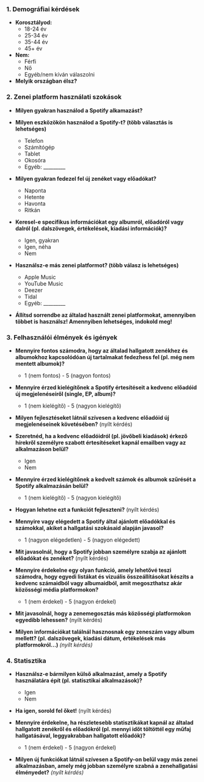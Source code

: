 ### **1. Demográfiai kérdések**
- **Korosztályod:**
  - 18-24 év
  - 25-34 év
  - 35-44 év
  - 45+ év
- **Nem:**
  - Férfi
  - Nő
  - Egyéb/nem kíván válaszolni
- **Melyik országban élsz?**

### **2. Zenei platform használati szokások**
- **Milyen gyakran használod a Spotify alkamazást?**

- **Milyen eszközökön használod a Spotify-t? (több választás is lehetséges)**
    - Telefon
    - Számítógép
    - Tablet
    - Okosóra
    - Egyéb: _________

- **Milyen gyakran fedezel fel új zenéket vagy előadókat?**
  - Naponta
  - Hetente
  - Havonta
  - Ritkán

- **Keresel-e specifikus információkat egy albumról, előadóról vagy dalról (pl. dalszövegek, értékelések, kiadási információk)?**
  - Igen, gyakran
  - Igen, néha
  - Nem

- **Használsz-e más zenei platformot? (több válasz is lehetséges)**
  - Apple Music
  - YouTube Music
  - Deezer
  - Tidal
  - Egyéb: _________

- **Állítsd sorrendbe az általad használt zenei platformokat, amennyiben többet is használsz! Amennyiben lehetséges, indokold meg!**

### **3. Felhasználói élmények és igények**
- **Mennyire fontos számodra, hogy az általad hallgatott zenékhez és albumokhoz kapcsolódóan új tartalmakat fedezhess fel (pl. még nem mentett albumok)?**
  - 1 (nem fontos) - 5 (nagyon fontos)

- **Mennyire érzed kielégítőnek a Spotify értesítéseit a kedvenc előadóid új megjelenéseiről (single, EP, album)?**
  - 1 (nem kielégítő) - 5 (nagyon kielégítő)

- **Milyen fejlesztéseket látnál szívesen a kedvenc előadóid új megjelenéseinek követésében?**
(nyílt kérdés)

- **Szeretnéd, ha a kedvenc előadóidról (pl. jövőbeli kiadások) érkező hírekről személyre szabott értesítéseket kapnál emailben vagy az alkalmazáson belül?**
  - Igen
  - Nem

- **Mennyire érzed kielégítőnek a kedvelt számok és albumok szűrését a Spotify alkalmazásán belül?**
  - 1 (nem kielégítő) - 5 (nagyon kielégítő)

- **Hogyan lehetne ezt a funkciót fejleszteni?**
(nyílt kérdés)

- **Mennyire vagy elégedett a Spotify által ajánlott előadókkal és számokkal, akiket a hallgatási szokásaid alapján javasol?**
  - 1 (nagyon elégedetlen) - 5 (nagyon elégedett)

- **Mit javasolnál, hogy a Spotify jobban személyre szabja az ajánlott előadókat és zenéket?**
(nyílt kérdés)

- **Mennyire érdekelne egy olyan funkció, amely lehetővé teszi számodra, hogy egyedi listákat és vizuális összeállításokat készíts a kedvenc számaidból vagy albumaidból, amit megoszthatsz akár közösségi média platformokon?**
  - 1 (nem érdekel) - 5 (nagyon érdekel)

- **Mit javasolnál, hogy a zenemegosztás más közösségi platformokon egyedibb lehessen?**
(nyílt kérdés)

- **Milyen információkat találnál hasznosnak egy zeneszám vagy album mellett? (pl. dalszövegek, kiadási dátum, értékelések más platformokról...)**
  _(nyílt kérdés)_

### **4. Statisztika**
- **Használsz-e bármilyen külső alkalmazást, amely a Spotify használatára épít (pl. statisztikai alkalmazások)?**
  - Igen
  - Nem

- **Ha igen, sorold fel őket!**
(nyílt kérdés)

- **Mennyire érdekelne, ha részletesebb statisztikákat kapnál az általad hallgatott zenékről és előadókról (pl. mennyi időt töltöttél egy műfaj hallgatásával, leggyakrabban hallgatott előadók)?**
  - 1 (nem érdekel) - 5 (nagyon érdekel)

- **Milyen új funkciókat látnál szívesen a Spotify-on belül vagy más zenei alkalmazásban, amely még jobban személyre szabná a zenehallgatási élményedet?**
  _(nyílt kérdés)_